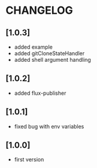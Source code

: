 # CHANGELOG

## [1.0.3]
- added example
- added gitCloneStateHandler
- added shell argument handling

## [1.0.2]
- added flux-publisher

## [1.0.1]
- fixed bug with env variables

## [1.0.0]
- first version